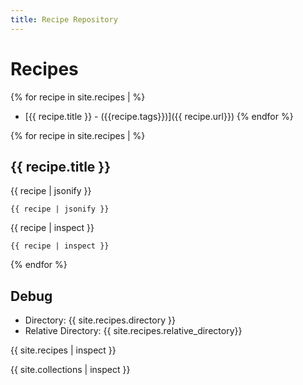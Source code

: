 ```yaml
---
title: Recipe Repository
---
```


# Recipes

{% for recipe in site.recipes | %}
- [{{ recipe.title }} - ({{recipe.tags}})]({{ recipe.url}})
{% endfor %}

{% for recipe in site.recipes | %}
## {{ recipe.title }}

{{ recipe | jsonify }}

`{{ recipe | jsonify }}`

{{ recipe | inspect }}

`{{ recipe | inspect }}`

{% endfor %}

## Debug

- Directory: {{ site.recipes.directory }}
- Relative Directory: {{ site.recipes.relative_directory}}

{{ site.recipes | inspect }}

{{ site.collections | inspect }}